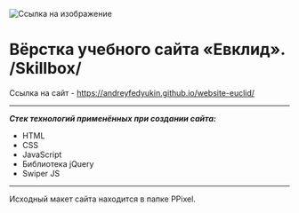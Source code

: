 ![Ссылка на изображение](https://github.com/AndreyFedyukin/website-euclid/blob/main/img/logo-2.png)

# Вёрстка учебного сайта «Евклид». /Skillbox/

Ссылка на сайт - <https://andreyfedyukin.github.io/website-euclid/>

---

**_Стек технологий применённых при создании сайта:_**

- HTML
- CSS
- JavaScript
- Библиотека jQuery
- Swiper JS

---

Исходный макет сайта находится в папке PPixel.
